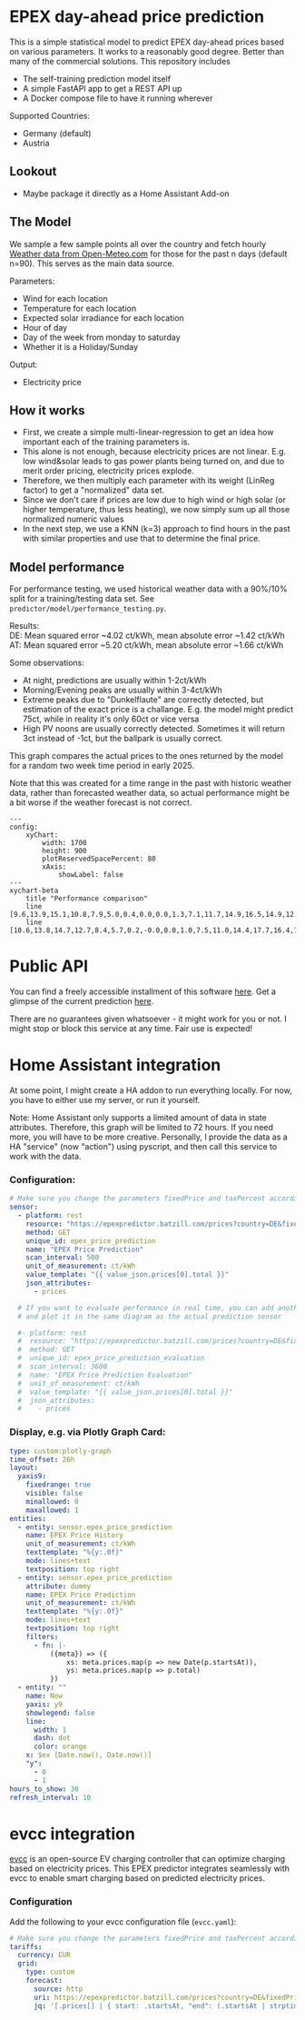 # EPEX day-ahead price prediction

This is a simple statistical model to predict EPEX day-ahead prices based on various parameters.
It works to a reasonably good degree. Better than many of the commercial solutions.
This repository includes
- The self-training prediction model itself
- A simple FastAPI app to get a REST API up
- A Docker compose file to have it running wherever

Supported Countries:
- Germany (default)
- Austria


## Lookout
- Maybe package it directly as a Home Assistant Add-on

## The Model
We sample a few sample points all over the country and fetch hourly [Weather data from Open-Meteo.com](https://open-meteo.com/) for those for the past n days (default n=90).
This serves as the main data source.



Parameters:

- Wind for each location
- Temperature for each location
- Expected solar irradiance for each location
- Hour of day
- Day of the week from monday to saturday
- Whether it is a Holiday/Sunday

Output:
- Electricity price

## How it works
- First, we create a simple multi-linear-regression to get an idea how important each of
the training parameters is.
- This alone is not enough, because electricity prices are not linear.
E.g. low wind&solar leads to gas power plants being turned on, and due to merit order pricing, electricity prices explode.
- Therefore, we then multiply each parameter with its weight (LinReg factor) to get a "normalized" data set.
- Since we don't care if prices are low due to high wind or high solar (or higher temperature, thus less heating), we now simply sum up all those normalized numeric values
- In the next step, we use a KNN (k=3) approach to find hours in the past with similar properties and use that to determine the final price.

## Model performance
For performance testing, we used historical weather data with a 90%/10% split for a training/testing data set. See `predictor/model/performance_testing.py`.

Results:\
DE: Mean squared error ~4.02 ct/kWh, mean absolute error ~1.42 ct/kWh\
AT: Mean squared error ~5.20 ct/kWh, mean absolute error ~1.66 ct/kWh

Some observations:
- At night, predictions are usually within 1-2ct/kWh
- Morning/Evening peaks are usually within 3-4ct/kWh
- Extreme peaks due to "Dunkelflaute" are correctly detected, but estimation of the exact price is a challange. E.g.
the model might predict 75ct, while in reality it's only 60ct or vice versa
- High PV noons are usually correctly detected. Sometimes it will return 3ct instead of -1ct, but the ballpark is usually correct.

This graph compares the actual prices to the ones returned by the model for a random two week time period in early 2025.

Note that this was created for a time range in the past with historic weather data, rather than forecasted weather data,
so actual performance might be a bit worse if the weather forecast is not correct.

```mermaid
---
config:
    xyChart:
        width: 1700
        height: 900
        plotReservedSpacePercent: 80
        xAxis:
            showLabel: false
---
xychart-beta
    title "Performance comparison"
    line [9.6,13.9,15.1,10.8,7.9,5.0,0.4,0.0,0.0,1.3,7.1,11.7,14.9,16.5,14.9,12.6,10.7,10.1,9.1,9.0,9.0,9.1,9.2,9.9,11.5,13.6,14.8,12.2,8.3,6.5,3.2,1.3,0.8,3.7,9.0,12.7,15.0,21.7,17.9,14.9,13.2,11.9,11.2,12.5,11.4,11.7,11.7,11.8,12.1,12.8,12.1,9.8,7.3,1.8,0.2,-0.0,-0.0,0.0,5.6,10.1,14.6,17.4,14.0,11.1,10.0,9.9,9.8,9.5,9.5,9.4,9.7,9.9,10.2,10.0,9.3,6.5,2.9,1.0,0.0,-0.2,-0.2,0.0,1.7,9.1,12.6,13.5,13.7,13.0,12.3,11.3,10.7,9.7,9.5,9.7,9.7,9.5,10.6,14.8,16.0,13.4,9.9,8.4,7.8,7.6,7.7,8.4,9.7,12.7,14.8,17.5,16.0,14.2,12.7,10.7,9.8,10.4,10.2,10.0,10.0,10.3,11.1,14.8,15.3,14.6,12.9,10.2,9.7,9.6,9.8,10.2,11.3,13.3,17.2,20.5,18.1,14.9,13.3,12.1,10.7,10.2,10.0,9.8,9.7,10.2,11.0,14.5,16.2,14.8,12.5,10.3,10.0,9.8,10.0,10.2,11.8,14.2,15.7,20.0,17.9,14.8,13.2,12.0,11.0,10.9,10.2,9.9,9.7,9.8,10.6,13.3,16.0,15.8,14.8,12.4,11.1,11.0,10.8,10.8,11.0,12.1,14.3,16.6,17.3,14.9,13.6,12.3,11.2,10.9,10.6,10.6,10.4,10.5,11.4,14.3,15.5,15.5,13.2,11.2,10.6,10.4,10.5,10.5,10.9,12.5,14.6,15.5,15.1,13.0,11.1,11.4,10.5,11.2,10.3,9.6,9.0,8.7,9.1,9.7,9.9,9.9,8.6,7.2,6.7,5.7,4.8,5.5,7.1,8.4,12.2,13.0,13.3,12.1,10.8,10.5,9.5,9.0,8.6,8.0,7.8,7.9,8.1,8.5,8.2,7.8,5.7,2.4,0.3,0.1,0.0,0.3,3.1,7.1,11.7,13.1,14.0,12.5,10.8,10.1,8.0,7.8,7.9,7.9,8.1,8.6,10.3,13.5,15.3,13.5,10.1,6.8,5.1,3.1,2.8,5.0,7.0,9.9,14.3,17.7,17.0,14.2,11.9,10.8,9.4,9.2,9.0,9.2,8.9,9.5,11.1,13.9,13.7,10.7,7.2,2.5,0.1,-0.1,-0.0,0.6,5.0,9.6,14.1,17.1,16.7,14.2,12.3,11.6,10.3,10.7,10.2,10.1,10.2,10.7,12.3,15.8,14.8,10.8,8.0,2.7,-0.0,-0.1,-0.0,0.1,6.7,11.0,14.8,24.8,22.0,17.7,13.8,12.4,11.1,11.7,10.3,10.0,10.0,10.3]
    line [10.6,13.8,14.7,12.7,8.4,5.7,0.2,-0.0,0.0,1.0,7.5,11.0,14.4,17.7,16.4,15.0,12.6,11.1,10.5,9.4,8.4,8.6,9.1,10.0,12.1,14.0,15.0,12.8,9.9,7.3,3.8,3.3,2.6,2.4,7.4,11.2,14.2,19.4,20.1,14.1,13.3,12.3,11.1,11.5,10.6,10.4,10.3,10.8,10.2,11.9,10.5,9.9,7.8,1.5,1.2,2.2,0.0,0.7,5.2,10.1,14.1,15.0,14.0,10.9,9.7,10.8,9.1,7.7,6.5,9.1,6.0,9.0,9.2,9.4,10.0,7.7,1.6,0.8,0.2,0.3,-0.5,-0.8,3.3,8.1,12.3,13.9,14.1,13.2,12.4,12.0,11.1,10.5,10.1,9.9,9.7,9.9,10.8,14.8,15.8,14.4,13.6,9.8,7.4,5.3,4.4,7.1,7.9,11.4,15.1,17.9,16.9,15.5,12.7,11.9,11.2,10.3,10.0,9.8,9.8,9.9,10.7,14.9,16.0,16.2,14.7,10.7,9.2,10.0,8.7,8.3,9.4,12.2,15.1,19.0,20.2,14.6,12.3,12.2,11.0,10.6,10.5,9.8,10.0,10.1,10.9,15.1,15.4,14.5,13.2,11.7,10.6,10.0,10.2,10.5,11.2,12.9,14.9,17.7,18.3,15.1,13.1,11.9,11.0,11.2,10.8,9.8,10.1,10.0,11.0,14.0,15.2,15.5,12.7,10.9,10.6,10.3,8.9,10.6,11.2,12.9,14.9,17.7,16.4,14.3,13.1,12.1,10.5,10.1,10.8,10.1,10.3,10.4,11.5,14.3,15.9,15.4,12.6,10.2,10.6,9.9,9.4,10.6,11.2,12.9,14.9,19.8,16.2,14.4,11.4,11.1,9.7,10.6,9.5,9.8,9.6,9.7,10.2,9.7,9.9,10.0,7.8,7.3,5.0,5.3,1.9,7.7,8.6,10.4,14.1,15.0,14.2,13.0,11.5,10.7,9.0,7.7,7.0,9.1,8.9,9.0,9.2,9.4,9.3,8.2,3.5,3.1,0.9,1.4,0.3,0.6,3.3,8.1,12.3,13.5,14.1,10.7,11.9,11.1,10.0,9.0,7.7,7.6,7.6,7.9,9.2,13.1,13.7,13.6,9.1,3.9,1.7,1.0,1.0,2.1,6.3,8.8,13.1,17.9,16.9,14.2,12.7,11.3,10.6,10.5,9.8,9.5,9.9,9.9,11.0,13.9,14.9,12.7,8.1,4.8,0.0,1.7,0.4,2.3,6.0,10.5,14.3,17.1,16.7,14.5,12.3,11.5,10.4,9.7,9.4,9.5,9.7,9.0,11.3,14.4,14.6,10.2,6.6,2.5,0.2,-0.0,0.0,1.0,7.2,10.8,14.3,18.9,18.3,16.0,12.5,11.5,11.1,10.4,9.4,10.3,10.1,10.0]
```


# Public API
You can find a freely accessible installment of this software [here](https://epexpredictor.batzill.com/).
Get a glimpse of the current prediction [here](https://epexpredictor.batzill.com/prices).

There are no guarantees given whatsoever - it might work for you or not.
I might stop or block this service at any time. Fair use is expected!

# Home Assistant integration
At some point, I might create a HA addon to run everything locally.
For now, you have to either use my server, or run it yourself.

Note: Home Assistant only supports a limited amount of data in state attributes. Therefore, this graph will be limited to 72 hours.
If you need more, you will have to be more creative.
Personally, I provide the data as a HA "service" (now "action") using pyscript, and then call this service to work with the data.



### Configuration:
```yaml
# Make sure you change the parameters fixedPrice and taxPercent according to your electricity plan
sensor:
  - platform: rest
    resource: "https://epexpredictor.batzill.com/prices?country=DE&fixedPrice=13.15&taxPercent=19&hours=72"
    method: GET
    unique_id: epex_price_prediction
    name: "EPEX Price Prediction"
    scan_interval: 500
    unit_of_measurement: ct/kWh
    value_template: "{{ value_json.prices[0].total }}"
    json_attributes:
      - prices

  # If you want to evaluate performance in real time, you can add another sensor like this
  # and plot it in the same diagram as the actual prediction sensor

  #- platform: rest
  #  resource: "https://epexpredictor.batzill.com/prices?country=DE&fixedPrice=13.15&taxPercent=19&#evaluation=true&hours=72"
  #  method: GET
  #  unique_id: epex_price_prediction_evaluation
  #  scan_interval: 3600
  #  name: "EPEX Price Prediction Evaluation"
  #  unit_of_measurement: ct/kWh
  #  value_template: "{{ value_json.prices[0].total }}"
  #  json_attributes:
  #    - prices
```

### Display, e.g. via Plotly Graph Card:
```yaml
type: custom:plotly-graph
time_offset: 26h
layout:
  yaxis9:
    fixedrange: true
    visible: false
    minallowed: 0
    maxallowed: 1
entities:
  - entity: sensor.epex_price_prediction
    name: EPEX Price History
    unit_of_measurement: ct/kWh
    texttemplate: "%{y:.0f}"
    mode: lines+text
    textposition: top right
  - entity: sensor.epex_price_prediction
    attribute: dummy
    name: EPEX Price Prediction
    unit_of_measurement: ct/kWh
    texttemplate: "%{y:.0f}"
    mode: lines+text
    textposition: top right
    filters:
      - fn: |-
          ({meta}) => ({
              xs: meta.prices.map(p => new Date(p.startsAt)),
              ys: meta.prices.map(p => p.total)
          })
  - entity: ""
    name: Now
    yaxis: y9
    showlegend: false
    line:
      width: 1
      dash: dot
      color: orange
    x: $ex [Date.now(), Date.now()]
    "y":
      - 0
      - 1
hours_to_show: 30
refresh_interval: 10
```

# evcc integration

[evcc](https://evcc.io/) is an open-source EV charging controller that can optimize charging based on electricity prices. This EPEX predictor integrates seamlessly with evcc to enable smart charging based on predicted electricity prices.

### Configuration

Add the following to your evcc configuration file (`evcc.yaml`):

```yaml
# Make sure you change the parameters fixedPrice and taxPercent according to your electricity plan
tariffs:
  currency: EUR
  grid:
    type: custom
    forecast:
      source: http
      uri: https://epexpredictor.batzill.com/prices?country=DE&fixedPrice=13.15&taxPercent=19&unit=EUR_PER_KWH&timezone=UTC
      jq: '[.prices[] | { start: .startsAt, "end": (.startsAt | strptime("%Y-%m-%dT%H:%M:%SZ") | mktime + 3600 | strftime("%Y-%m-%dT%H:%M:%SZ")), "value": .total}] | tostring'
```

